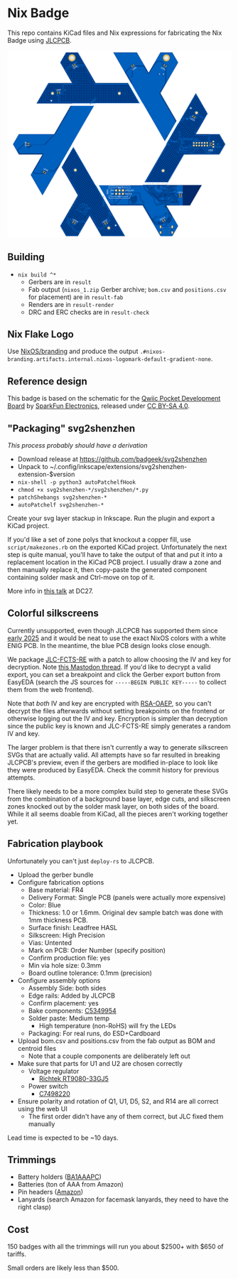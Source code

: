 # Nix Badge

This repo contains KiCad files and Nix expressions for fabricating
the Nix Badge using [JLCPCB](https://jlcpcb.com).

![](/img/badge-jlc-render.png)

## Building

- `nix build ^*`
    - Gerbers are in `result`
    - Fab output (`nixos_1.zip` Gerber archive; `bom.csv` and `positions.csv` for placement) are in `result-fab`
    - Renders are in `result-render`
    - DRC and ERC checks are in `result-check`

## Nix Flake Logo

Use [NixOS/branding](https://github.com/NixOS/branding) and produce the output
`.#nixos-branding.artifacts.internal.nixos-logomark-default-gradient-none`.

## Reference design

This badge is based on the schematic for the [Qwiic Pocket Development Board](https://www.sparkfun.com/sparkfun-qwiic-pocket-development-board-esp32-c6.html)
by [SparkFun Electronics](https://www.sparkfun.com/), released under [CC BY-SA 4.0](https://creativecommons.org/licenses/by-sa/4.0/).

## "Packaging" svg2shenzhen

_This process probably should have a derivation_

- Download release at https://github.com/badgeek/svg2shenzhen
- Unpack to ~/.config/inkscape/extensions/svg2shenzhen-extension-$version
- `nix-shell -p python3 autoPatchelfHook`
- `chmod +x svg2shenzhen-*/svg2shenzhen/*.py`
- `patchShebangs svg2shenzhen-*`
- `autoPatchelf svg2shenzhen-*`

Create your svg layer stackup in Inkscape. Run the plugin and export a KiCad project.

If you'd like a set of zone polys that knockout a copper fill, use `script/makezones.rb` on the
exported KiCad project. Unfortunately the next step is quite manual, you'll have to take
the output of that and put it into a replacement location in the KiCad PCB project. I usually
draw a zone and then manually replace it, then copy-paste the generated component containing solder mask
and Ctrl-move on top of it.

More info in [this talk](https://www.youtube.com/watch?v=Sbkvza8cKQE) at DC27.

## Colorful silkscreens

Currently unsupported, even though JLCPCB has supported them since [early 2025](https://jlcpcb.com/blog/multi-color-silkscreen-pcb)
and it would be neat to use the exact NixOS colors with a white ENIG PCB. In the meantime, the blue PCB design
looks close enough.

We package [JLC-FCTS-RE](https://github.com/Xerbo/JLC-FCTS-RE) with a patch to allow choosing the IV and key for decryption.
Note [this Mastodon thread](https://mastodon.social/@arturo182/111372039141259892). If you'd like to decrypt a valid export,
you can set a breakpoint and click the Gerber export button from EasyEDA (search the JS sources for
`-----BEGIN PUBLIC KEY-----` to collect them from the web frontend).

Note that _both_ IV and key are encrypted with [RSA-OAEP](https://datatracker.ietf.org/doc/html/rfc8017#section-7.1),
so you can't decrypt the files afterwards without setting breakpoints on the frontend or otherwise logging out the IV
and key. Encryption is simpler than decryption since the public key is known and JLC-FCTS-RE simply generates a random
IV and key.

The larger problem is that there isn't currently a way to generate silkscreen SVGs that are actually valid.
All attempts have so far resulted in breaking JLCPCB's preview, even if the gerbers are modified in-place
to look like they were produced by EasyEDA. Check the commit history for previous attempts.

There likely needs to be a more complex build step to generate these SVGs from the combination of a background base layer,
edge cuts, and silkscreen zones knocked out by the solder mask layer, on both sides of the board. While it all seems
doable from KiCad, all the pieces aren't working together yet.

## Fabrication playbook

Unfortunately you can't just `deploy-rs` to JLCPCB.

- Upload the gerber bundle
- Configure fabrication options
    - Base material: FR4
    - Delivery Format: Single PCB (panels were actually more expensive)
    - Color: Blue
    - Thickness: 1.0 or 1.6mm. Original dev sample batch was done with 1mm thickness PCB.
    - Surface finish: Leadfree HASL
    - Silkscreen: High Precision
    - Vias: Untented
    - Mark on PCB: Order Number (specify position)
    - Confirm production file: yes
    - Min via hole size: 0.3mm
    - Board outline tolerance: 0.1mm (precision)
- Configure assembly options
    - Assembly Side: both sides
    - Edge rails: Added by JLCPCB
    - Confirm placement: yes
    - Bake components: [C5349954](https://jlcpcb.com/partdetail/XINGLIGHT-XL_1615RGBCWS2812B/C5349954)
    - Solder paste: Medium temp
        - High temperature (non-RoHS) will fry the LEDs
    - Packaging: For real runs, do ESD+Cardboard
- Upload bom.csv and positions.csv from the fab output as BOM and centroid files
    - Note that a couple components are deliberately left out
- Make sure that parts for U1 and U2 are chosen correctly
    - Voltage regulator
        - [Richtek RT9080-33GJ5](https://jlcpcb.com/partdetail/RichtekTech-RT908033GJ5/C841192)
    - Power switch
        - [C7498220](https://jlcpcb.com/partdetail/Lian_XinTechnology-XDMK_12C0125/C7498220)
- Ensure polarity and rotation of Q1, U1, D5, S2, and R14 are all correct using the web UI
    - The first order didn't have any of them correct, but JLC fixed them manually

Lead time is expected to be ~10 days.

## Trimmings

- Battery holders ([BA1AAAPC](https://www.onlinecomponents.com/en/productdetail/memory-protection-devices/ba1aaapc-50288403.html))
- Batteries (ton of AAA from Amazon)
- Pin headers ([Amazon](https://www.amazon.com/dp/B00UBWKQLA))
- Lanyards (search Amazon for facemask lanyards, they need to have the right clasp)

## Cost

150 badges with all the trimmings will run you about $2500+ with $650 of tariffs.

Small orders are likely less than $500.
